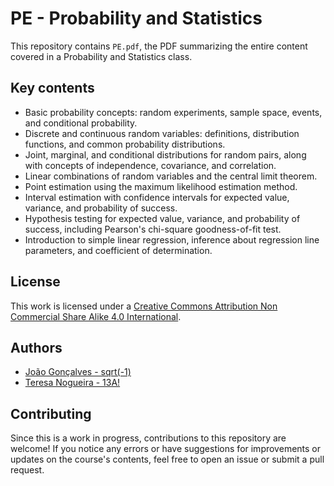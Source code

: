 # PE - Probability and Statistics

This repository contains `PE.pdf`, the PDF summarizing the entire content covered in a Probability and Statistics class.

## Key contents

- Basic probability concepts: random experiments, sample space, events, and conditional probability.
- Discrete and continuous random variables: definitions, distribution functions, and common probability distributions.
- Joint, marginal, and conditional distributions for random pairs, along with concepts of independence, covariance, and correlation.
- Linear combinations of random variables and the central limit theorem.
- Point estimation using the maximum likelihood estimation method.
- Interval estimation with confidence intervals for expected value, variance, and probability of success.
- Hypothesis testing for expected value, variance, and probability of success, including Pearson's chi-square goodness-of-fit test.
- Introduction to simple linear regression, inference about regression line parameters, and coefficient of determination.

## License

This work is licensed under a [Creative Commons Attribution Non Commercial Share Alike 4.0 International][cc-by-nc-sa].

[cc-by-nc-sa]: https://creativecommons.org/licenses/by-nc-sa/4.0/legalcode

## Authors

- [João Gonçalves - sqrt(-1)](https://github.com/eusouojoao)
- [Teresa Nogueira - 13A!](https://github.com/FrolickingAsteroid)

## Contributing

Since this is a work in progress, contributions to this repository are welcome! If you notice any errors or have suggestions for improvements or updates on the course's contents, feel free to open an issue or submit a pull request.
